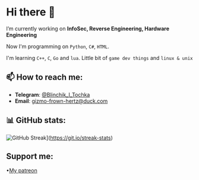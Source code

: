 # Hi there 👋

I’m currently working on **InfoSec, Reverse Engineering, Hardware Engineering**

Now I'm programming on `Python`, `C#`, `HTML`.

I'm learning `C++`, `C`, `Go` and `lua`.
Little bit of `game dev things` and `linux & unix`

## 📫 How to reach me:
- **Telegram**: [@Blinchik_I_Tochka](https://t.me/@Blinchik_I_Tochka)
- **Email**: gizmo-frown-hertz@duck.com

## 📊 GitHub stats:
![GitHub Streak](https://github-readme-streak-stats-smoky-two-50.vercel.app?user=&theme=dark)](https://git.io/streak-stats)


## Support me:
•[My patreon](https://www.patreon.com/c/DeepBlackHole/membership)


